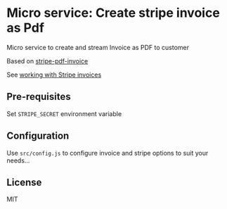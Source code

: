 # Micro service: Create stripe invoice as Pdf

Micro service to create and stream Invoice as PDF to customer

Based on [stripe-pdf-invoice](https://github.com/jonathanasquier/stripe-pdf-invoice)

See [working with Stripe invoices](https://stripe.com/docs/subscriptions/invoices)

## Pre-requisites

Set `STRIPE_SECRET` environment variable

## Configuration

Use `src/config.js` to configure invoice and stripe options to suit your needs...

## License

MIT
